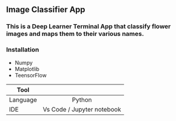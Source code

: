 ## Image Classifier App

### This is a Deep Learner Terminal App that classify flower images and maps them to their various names.

### Installation

* Numpy
* Matplotlib
* TeensorFlow


| Tool  |                |
| ------------- |:-------------:|
| Language     | Python      |
| IDE      | Vs Code / Jupyter notebook   |



